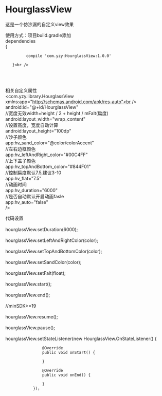 # HourglassView
这是一个仿沙漏的自定义view效果<br />

使用方式：项目build.gradle添加<br />
       dependencies <br />
       {

             compile 'com.yzy:HourglassView:1.0.0'

       }<br />

<br />
<br />

相关自定义属性<br />
      <com.yzy.library.HourglassView<br />
           xmlns:app="http://schemas.android.com/apk/res-auto"<br />
           android:id="@+id/HourglassView"<br />
           //宽度无效width=height / 2 + height / mFalt(扁度)<br />
           android:layout_width="wrap_content"<br />
           //设置高度，宽度自动计算<br />
           android:layout_height="100dp"<br />
           //沙子颜色<br />
           app:hv_sand_color="@color/colorAccent"<br />
           //左右边框颜色<br />
           app:hv_leftAndRight_color="#00C4FF"<br />
           //上下盖子颜色<br />
           app:hv_topAndBottom_color="#844F01"<br />
           //控制扁度默认7.5,建议3-10<br />
           app:hv_flat="7.5"<br />
           //动画时间<br />
           app:hv_duration="6000"<br />
           //是否自动默认开启动画fasle<br />
           app:hv_auto="false"<br />
            /><br />

代码设置<br />
<br />
                hourglassView.setDuration(6000);<br />
<br />
                hourglassView.setLeftAndRightColor(color);<br />
<br />
                hourglassView.setTopAndBottomColor(color);<br />
<br />
                hourglassView.setSandColor(color);<br />
<br />
                hourglassView.setFalt(float);<br />
<br />
                hourglassView.start();<br />
<br />
                hourglassView.end();<br />
<br />
                //minSDK>=19<br />
<br />
                hourglassView.resume();<br />
<br />
                hourglassView.pause();<br />
<br />
                hourglassView.setStateListener(new HourglassView.OnStateListener() {<br />

                    @Override
                    public void onStart() {

                    }

                    @Override
                    public void onEnd() {

                    }
                });
